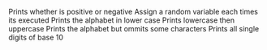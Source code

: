 Prints whether is positive or negative
Assign a random variable each times its executed
Prints the alphabet in lower case
Prints lowercase then uppercase
Prints the alphabet but ommits some characters
Prints all single digits of base 10
